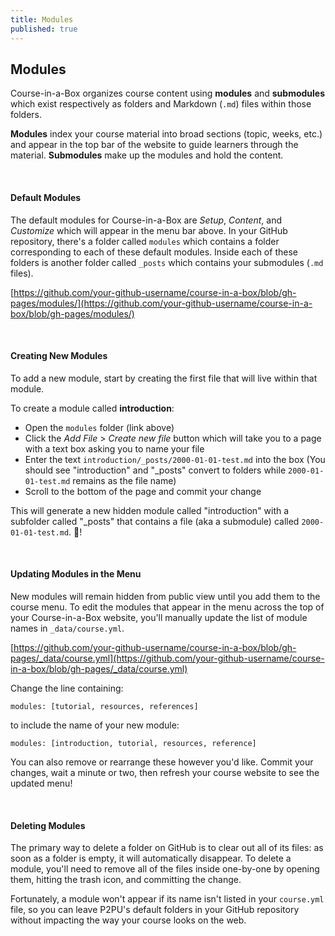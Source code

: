 ```yaml
---
title: Modules
published: true
---
```


## Modules

Course-in-a-Box organizes course content using **modules** and **submodules** which exist respectively as folders and Markdown (`.md`) files within those folders.

**Modules** index your course material into broad sections (topic, weeks, etc.) and appear in the top bar of the website to guide learners through the material. **Submodules** make up the modules and hold the content. 

<br>

#### Default Modules

The default modules for Course-in-a-Box are *Setup*, *Content*, and *Customize* which will appear in the menu bar above. In your GitHub repository, there's a folder called `modules` which contains a folder corresponding to each of these default modules. Inside each of these folders is another folder called `_posts` which contains your submodules (`.md` files). 

[https://github.com/your-github-username/course-in-a-box/blob/gh-pages/modules/](https://github.com/your-github-username/course-in-a-box/blob/gh-pages/modules/)

<br>

#### Creating New Modules

To add a new module, start by creating the first file that will live within that module.

To create a module called **introduction**: 
* Open the `modules` folder (link above)
* Click the *Add File* > *Create new file* button which will take you to a page with a text box asking you to name your file
* Enter the text `introduction/_posts/2000-01-01-test.md` into the box (You should see "introduction" and "_posts" convert to folders while `2000-01-01-test.md` remains as the file name)
* Scroll to the bottom of the page and commit your change 

This will generate a new hidden module called "introduction" with a subfolder called "_posts" that contains a file (aka a submodule) called `2000-01-01-test.md`. 🎉! 

<br>

#### Updating Modules in the Menu
New modules will remain hidden from public view until you add them to the course menu. To edit the modules that appear in the menu across the top of your Course-in-a-Box website, you'll manually update the list of module names in `_data/course.yml`.

[https://github.com/your-github-username/course-in-a-box/blob/gh-pages/_data/course.yml](https://github.com/your-github-username/course-in-a-box/blob/gh-pages/_data/course.yml)

Change the line containing:

`modules: [tutorial, resources, references]`

to include the name of your new module:

`modules: [introduction, tutorial, resources, reference]`

You can also remove or rearrange these however you'd like. Commit your changes, wait a minute or two, then refresh your course website to see the updated menu!

<br>

#### Deleting Modules

The primary way to delete a folder on GitHub is to clear out all of its files: as soon as a folder is empty, it will automatically disappear. To delete a module, you'll need to remove all of the files inside one-by-one by opening them, hitting the trash icon, and committing the change.

Fortunately, a module won't appear if its name isn't listed in your `course.yml` file, so you can leave P2PU's default folders in your GitHub repository without impacting the way your course looks on the web.

